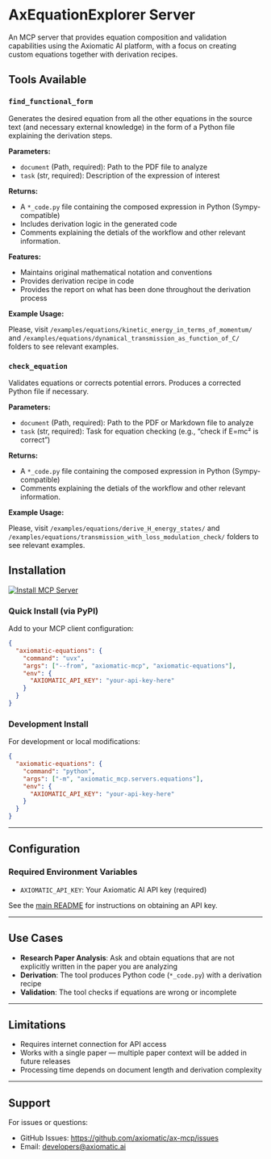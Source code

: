 # AxEquationExplorer Server

An MCP server that provides equation composition and validation capabilities using the Axiomatic AI platform, with a focus on creating custom equations together with derivation recipes.

## Tools Available

### `find_functional_form`

Generates the desired equation from all the other equations in the source text (and necessary external knowledge) in the form of a Python file explaining the derivation steps.

**Parameters:**

- `document` (Path, required): Path to the PDF file to analyze
- `task` (str, required): Description of the expression of interest

**Returns:**

- A `*_code.py` file containing the composed expression in Python (Sympy-compatible)
- Includes derivation logic in the generated code
- Comments explaining the detials of the workflow and other relevant information.

**Features:**

- Maintains original mathematical notation and conventions
- Provides derivation recipe in code
- Provides the report on what has been done throughout the derivation process

**Example Usage:**

Please, visit `/examples/equations/kinetic_energy_in_terms_of_momentum/` and `/examples/equations/dynamical_transmission_as_function_of_C/` folders to see relevant examples.

### `check_equation`

Validates equations or corrects potential errors. Produces a corrected Python file if necessary.

**Parameters:**

- `document` (Path, required): Path to the PDF or Markdown file to analyze
- `task` (str, required): Task for equation checking (e.g., “check if E=mc² is correct”)

**Returns:**

- A `*_code.py` file containing the composed expression in Python (Sympy-compatible)
- Comments explaining the detials of the workflow and other relevant information.


**Example Usage:**

Please, visit `/examples/equations/derive_H_energy_states/` and `/examples/equations/transmission_with_loss_modulation_check/` folders to see relevant examples.

## Installation

[![Install MCP Server](https://cursor.com/deeplink/mcp-install-dark.svg)](https://cursor.com/en/install-mcp?name=axiomatic-equations&config=eyJjb21tYW5kIjoidXZ4IC0tZnJvbSBheGlvbWF0aWMtbWNwIGF4aW9tYXRpYy1lcXVhdGlvbnMiLCJlbnYiOnsiQVhJT01BVElDX0FQSV9LRVkiOiJ5b3VyLWFwaS1rZXktaGVyZSJ9fQ%3D%3D)

### Quick Install (via PyPI)

Add to your MCP client configuration:

```json
{
  "axiomatic-equations": {
    "command": "uvx",
    "args": ["--from", "axiomatic-mcp", "axiomatic-equations"],
    "env": {
      "AXIOMATIC_API_KEY": "your-api-key-here"
    }
  }
}
```

### Development Install

For development or local modifications:

```json
{
  "axiomatic-equations": {
    "command": "python",
    "args": ["-m", "axiomatic_mcp.servers.equations"],
    "env": {
      "AXIOMATIC_API_KEY": "your-api-key-here"
    }
  }
}
```

---

## Configuration

### Required Environment Variables

- `AXIOMATIC_API_KEY`: Your Axiomatic AI API key (required)

See the [main README](https://github.com/Axiomatic-AI/ax-mcp#getting-an-api-key) for instructions on obtaining an API key.

---

## Use Cases

- **Research Paper Analysis**: Ask and obtain equations that are not explicitly written in the paper you are analyzing
- **Derivation**: The tool produces Python code (`*_code.py`) with a derivation recipe
- **Validation**: The tool checks if equations are wrong or incomplete

---

## Limitations

- Requires internet connection for API access
- Works with a single paper — multiple paper context will be added in future releases
- Processing time depends on document length and derivation complexity

---

## Support

For issues or questions:

- GitHub Issues: https://github.com/axiomatic/ax-mcp/issues
- Email: developers@axiomatic.ai

